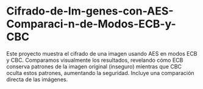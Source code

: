 # Cifrado-de-Im-genes-con-AES-Comparaci-n-de-Modos-ECB-y-CBC
Este proyecto muestra el cifrado de una imagen usando AES en modos ECB y CBC. Comparamos visualmente los resultados, revelando cómo ECB conserva patrones de la imagen original (inseguro) mientras que CBC oculta estos patrones, aumentando la seguridad. Incluye una comparación directa de las imágenes.
